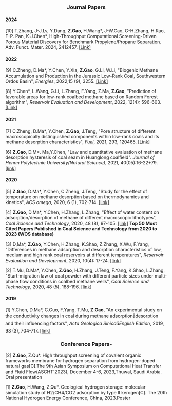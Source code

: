### <center>Journal  Papers</center>

#### 2024

[10] T.Zhang, J-J.Lv, Y.Dang, **Z.Gao**, H.Wang*, J-W.Cao, G-H.Zhang, H.Rao, F-P. Pan, K-J.Chen*, High-Throughput Computational Screening-Driven Porous Material Discovery for Benchmark Propylene/Propane Separation. Adv. Funct. Mater. 2024, 2412457. [[Link]](https://onlinelibrary.wiley.com/action/showCitFormats?doi=10.1002%2Fadfm.202412457)

#### 2022

[9] C.Zheng, D.Ma*, Y.Chen, Y.Xia, **Z.Gao**, G.Li, W.Li, \"Biogenic Methane Accumulation and Production in the Jurassic Low-Rank Coal, Southwestern Ordos Basin\", *Energies*, 2022,15 (9), 3255. [[Link]](https://www.mdpi.com/1996-1073/15/9/3255)

[8] Y.Chen*, L.Wang, G.Li, L.Zhang, F.Yang, Z.Ma, **Z.Gao**, \"Prediction of favorable areas for low-rank coalbed methane based on Random Forest algorithm\", *Reservoir Evaluation and Development*, 2022, 12(4): 596-603. [[Link]](http://red.magtech.org.cn/CN/10.13809/j.cnki.cn32-1825/te.2022.04.007)

#### 2021

[7] C.Zheng, D.Ma*, Y.Chen, **Z.Gao**, J.Teng, \"Pore structure of different macroscopically distinguished components within low-rank coals and its methane desorption characteristics\", *Fuel*, 2021, 293, 120465. [[Link]](https://www.sciencedirect.com/science/article/pii/S0016236121003410)

[6] **Z.Gao**, D.M*. Ma,Y.Chen, \"Law and quantitative evaluation of methane desorption hysteresis of coal seam in
Huanglong coalfield\". *Journal of Henan Polytechnic University(Natural Science)*, 2021, 40(05):16-22+79. [[link]](http://xuebao.hpu.edu.cn/info/10827/93204.htm)

#### 2020

[5] **Z.Gao**, D.Ma*, Y.Chen, C.Zheng, J.Teng, \"Study for the effect of temperature on methane desorption based on thermodynamics and kinetics\", *ACS omega*, 2020, 6 (1), 702-714. [[link]](https://pubs.acs.org/doi/10.1021/acsomega.0c05236)

[4] **Z.Gao**, D.Ma*, Y.Chen, H.Zhang, L.Zhang, \"Effect of water content on adsorption/desorption of methane of different macroscopic lithotypes\", *Coal Science and Technology*, 2020, 48 (8), 97-105. [[link]](http://www.chinacaj.net/i,2,437796,0.html) **Top 50 Most Cited Papers Published in Coal Science and Technology from 2020 to 2023 (WOS database)**

[3] D,Ma*, **Z.Gao**, Y.Chen, H.Zhang, K.Shao, Z.Zhang, X.Wu, F.Yang, \"Differences in methane adsorption and desorption characteristics of low, medium and high rank coal reservoirs at different temperatures\", *Reservoir Evaluation and Development*, 2020, 10(4): 17-24. [[link]](http://red.magtech.org.cn/CN/abstract/abstract251.shtml)

[2] T.Mu, D.Ma*, Y.Chen, **Z.Gao**, H.Zhang, J.Teng, F.Yang, K.Shao, L.Zhang, \"Start-migration law of coal powder with different particle sizes under multi-phase flow conditions in coalbed methane wells\", *Coal Science and Technology*, 2020, 48 (5), 188-196. [[link]](http://www.mtkxjs.com.cn/cn/article/id/da890537-828a-4668-86c6-3d477f769c74)

#### 2019

[1] Y.Chen, D.Ma*, C.Guo, F.Yang, T.Mu, **Z.Gao**, \"An experimental study on the conductivity changes in coal during methane adsorptionādesorption and their influencing factors\", *Acta Geologica SinicaāEnglish Edition*, 2019, 93 (3), 704-717. [[link]](https://onlinelibrary.wiley.com/doi/abs/10.1111/1755-6724.13873)

### <center>Conference Papers-</center>

[2] **Z.Gao**, Z.Qu*. High throughput screening of covalent organic frameworks membrane for hydrogen separation from hydrogen-doped natural gas[C].The 9th Asian Symposium on Computational Heat Transfer and Fluid Flow(ASCHT'2023), December 4-6, 2023,Thuwal, Saudi Arabia. Oral presentation

[1] **Z.Gao**, H.Wang, Z.Qu*. Geological hydrogen storage: molecular simulation study of H2/CH4/CO2 adsorption by type II kerogen[C]. The 20th National Hydrogen Energy Conference, China, 2023.Poster
